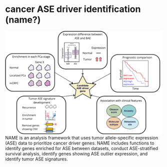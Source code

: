 # cancer ASE driver identification (name?)

![Alt text](./candidate_driver_ID.png?raw=true)
NAME is an analysis framework that uses tumor allele-specific expression (ASE) data to prioritize cancer driver genes. NAME includes functions to identify genes enriched for ASE between datasets, conduct ASE-stratified survival analysis, identify genes showing ASE outlier expression, and identify tumor ASE signatures.